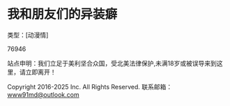 # 我和朋友们的异装癖

类型：[动漫情]

76946

站点申明：我们立足于美利坚合众国，受北美法律保护,未满18岁或被误导来到这里，请立即离开！

Copyright 2016-2025 Inc. All Rights Reserved. 联系邮箱：www91md@outlook.com